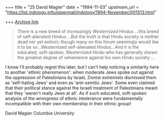 +++
title = "25 David Magier"
date = "1994-11-03"
upstream_url = "https://list.indology.info/pipermail/indology/1994-November/001513.html"

+++
[Archive link](https://list.indology.info/pipermail/indology/1994-November/001513.html)

> There is a new breed of increasingly *Westernized* Hindus 
> ...this breed of self-alienated Hindus ...But the truth is that Hindu
> society is neither dead nor yet extinct; though many on this forum
> seemingly would like it to be so...Westernized self-alienated Hindus..
> And it is the educated, soft-spoken, Westernized Hindu who
> has generally shown the greatest degree of vehemence against his own Hindu
> society ...

I know I'll probably regret this later, but I can't help noticing a 
similarity here to another 'ethnic phenomenon': when moderate Jews spoke out 
against the oppression of Palestinians by Israel, Zionist extremists 
dismissed them as 'self-hating Jews' and even as 'anti-semitic Jews'. 
Some even claimed that their political stance against the Israeli 
treatment of Palestinians meant that they 'weren't really Jews at all'. 
As if such educated, soft-spoken analysis of the wrongness of ethnic 
intolerance were fundamentally incompatible with their own membership in 
their ethnic group!


David Magier
Columbia University





